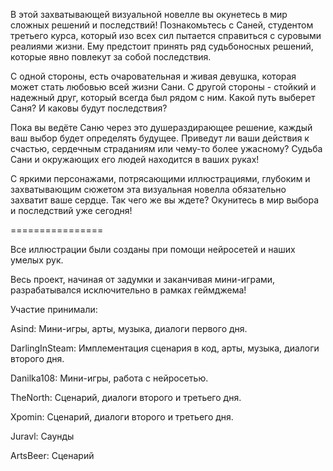 В этой захватывающей визуальной новелле вы окунетесь в мир сложных решений и последствий! Познакомьтесь с Саней, студентом третьего курса, который изо всех сил пытается справиться с суровыми реалиями жизни. Ему предстоит принять ряд судьбоносных решений, которые явно повлекут за собой последствия.

С одной стороны, есть очаровательная и живая девушка, которая может стать любовью всей жизни Сани. С другой стороны - стойкий и надежный друг, который всегда был рядом с ним. Какой путь выберет Саня? И каковы будут последствия?

Пока вы ведёте Саню через это душераздирающее решение, каждый ваш выбор будет определять будущее. Приведут ли ваши действия к счастью, сердечным страданиям или чему-то более ужасному? Судьба Сани и окружающих его людей находится в ваших руках!

С яркими персонажами, потрясающими иллюстрациями, глубоким и захватывающим сюжетом эта визуальная новелла обязательно захватит ваше сердце. Так чего же вы ждете? Окунитесь в мир выбора и последствий уже сегодня!

================

Все иллюстрации были созданы при помощи нейросетей и наших умелых рук. 

Весь проект, начиная от задумки и заканчивая мини-играми, разрабатывался исключительно в рамках геймджема!

Участие принимали:

Asind: Мини-игры, арты, музыка, диалоги первого дня.

DarlingInSteam: Имплементация сценария в код, арты, музыка, диалоги второго дня.

Danilka108: Мини-игры, работа с нейросетью.

TheNorth: Сценарий, диалоги второго и третьего дня.

Xpomin:  Сценарий, диалоги второго и третьего дня.

Juravl: Саунды

ArtsBeer: Сценарий
